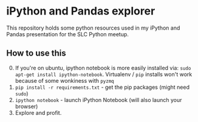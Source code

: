 # iPython and Pandas explorer

This repository holds some python resources used in my iPython and Pandas presentation for the SLC Python meetup.

## How to use this

0. If you're on ubuntu, ipython notebook is more easily installed via: `sudo apt-get install ipython-notebook`. Virtualenv / `pip` installs won't work because of some wonkiness with `pyzmq`
0. `pip install -r requirements.txt` - get the pip packages (might need `sudo`)
0. `ipython notebook` - launch iPython Notebook (will also launch your browser)
0. Explore and profit.


